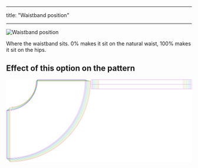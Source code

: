 ***

title: "Waistband position"

***

![Waistband position](waistbandposition.svg)

Where the waistband sits. 0% makes it sit on the natural waist, 100% makes it sit on the hips.

## Effect of this option on the pattern

![This image shows the effect of this option by superimposing several variants that have a different value for this option](sandy_waistbandposition_sample.svg "Effect of this option on the pattern")
